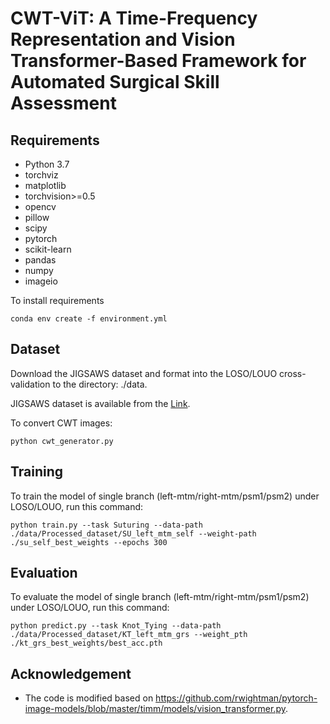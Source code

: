# CWT-ViT: A Time-Frequency Representation and Vision Transformer-Based Framework for Automated Surgical Skill Assessment


## Requirements

- Python 3.7
- torchviz
- matplotlib
- torchvision>=0.5
- opencv
- pillow
- scipy
- pytorch
- scikit-learn
- pandas
- numpy
- imageio


To install requirements

```
conda env create -f environment.yml
```

## Dataset

Download the JIGSAWS dataset and format into the LOSO/LOUO cross-validation to the directory: ./data.

JIGSAWS dataset is available from the [Link](https://cirl.lcsr.jhu.edu/research/hmm/datasets/jigsaws_release/).

To convert CWT images:

```
python cwt_generator.py
```





## Training

To train the model of single branch (left-mtm/right-mtm/psm1/psm2) under LOSO/LOUO, run this command:


```
python train.py --task Suturing --data-path ./data/Processed_dataset/SU_left_mtm_self --weight-path ./su_self_best_weights --epochs 300
```



## Evaluation

To evaluate the model of single branch (left-mtm/right-mtm/psm1/psm2) under LOSO/LOUO, run this command:


```
python predict.py --task Knot_Tying --data-path ./data/Processed_dataset/KT_left_mtm_grs --weight_pth ./kt_grs_best_weights/best_acc.pth
```



## Acknowledgement
- The code is modified based on https://github.com/rwightman/pytorch-image-models/blob/master/timm/models/vision_transformer.py. 